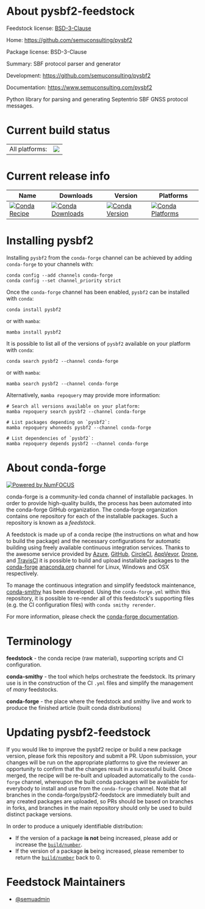 About pysbf2-feedstock
======================

Feedstock license: [BSD-3-Clause](https://github.com/conda-forge/pysbf2-feedstock/blob/main/LICENSE.txt)

Home: https://github.com/semuconsulting/pysbf2

Package license: BSD-3-Clause

Summary: SBF protocol parser and generator

Development: https://github.com/semuconsulting/pysbf2

Documentation: https://www.semuconsulting.com/pysbf2

Python library for parsing and generating Septentrio SBF GNSS protocol messages.

Current build status
====================


<table><tr><td>All platforms:</td>
    <td>
      <a href="https://dev.azure.com/conda-forge/feedstock-builds/_build/latest?definitionId=25782&branchName=main">
        <img src="https://dev.azure.com/conda-forge/feedstock-builds/_apis/build/status/pysbf2-feedstock?branchName=main">
      </a>
    </td>
  </tr>
</table>

Current release info
====================

| Name | Downloads | Version | Platforms |
| --- | --- | --- | --- |
| [![Conda Recipe](https://img.shields.io/badge/recipe-pysbf2-green.svg)](https://anaconda.org/conda-forge/pysbf2) | [![Conda Downloads](https://img.shields.io/conda/dn/conda-forge/pysbf2.svg)](https://anaconda.org/conda-forge/pysbf2) | [![Conda Version](https://img.shields.io/conda/vn/conda-forge/pysbf2.svg)](https://anaconda.org/conda-forge/pysbf2) | [![Conda Platforms](https://img.shields.io/conda/pn/conda-forge/pysbf2.svg)](https://anaconda.org/conda-forge/pysbf2) |

Installing pysbf2
=================

Installing `pysbf2` from the `conda-forge` channel can be achieved by adding `conda-forge` to your channels with:

```
conda config --add channels conda-forge
conda config --set channel_priority strict
```

Once the `conda-forge` channel has been enabled, `pysbf2` can be installed with `conda`:

```
conda install pysbf2
```

or with `mamba`:

```
mamba install pysbf2
```

It is possible to list all of the versions of `pysbf2` available on your platform with `conda`:

```
conda search pysbf2 --channel conda-forge
```

or with `mamba`:

```
mamba search pysbf2 --channel conda-forge
```

Alternatively, `mamba repoquery` may provide more information:

```
# Search all versions available on your platform:
mamba repoquery search pysbf2 --channel conda-forge

# List packages depending on `pysbf2`:
mamba repoquery whoneeds pysbf2 --channel conda-forge

# List dependencies of `pysbf2`:
mamba repoquery depends pysbf2 --channel conda-forge
```


About conda-forge
=================

[![Powered by
NumFOCUS](https://img.shields.io/badge/powered%20by-NumFOCUS-orange.svg?style=flat&colorA=E1523D&colorB=007D8A)](https://numfocus.org)

conda-forge is a community-led conda channel of installable packages.
In order to provide high-quality builds, the process has been automated into the
conda-forge GitHub organization. The conda-forge organization contains one repository
for each of the installable packages. Such a repository is known as a *feedstock*.

A feedstock is made up of a conda recipe (the instructions on what and how to build
the package) and the necessary configurations for automatic building using freely
available continuous integration services. Thanks to the awesome service provided by
[Azure](https://azure.microsoft.com/en-us/services/devops/), [GitHub](https://github.com/),
[CircleCI](https://circleci.com/), [AppVeyor](https://www.appveyor.com/),
[Drone](https://cloud.drone.io/welcome), and [TravisCI](https://travis-ci.com/)
it is possible to build and upload installable packages to the
[conda-forge](https://anaconda.org/conda-forge) [anaconda.org](https://anaconda.org/)
channel for Linux, Windows and OSX respectively.

To manage the continuous integration and simplify feedstock maintenance,
[conda-smithy](https://github.com/conda-forge/conda-smithy) has been developed.
Using the ``conda-forge.yml`` within this repository, it is possible to re-render all of
this feedstock's supporting files (e.g. the CI configuration files) with ``conda smithy rerender``.

For more information, please check the [conda-forge documentation](https://conda-forge.org/docs/).

Terminology
===========

**feedstock** - the conda recipe (raw material), supporting scripts and CI configuration.

**conda-smithy** - the tool which helps orchestrate the feedstock.
                   Its primary use is in the construction of the CI ``.yml`` files
                   and simplify the management of *many* feedstocks.

**conda-forge** - the place where the feedstock and smithy live and work to
                  produce the finished article (built conda distributions)


Updating pysbf2-feedstock
=========================

If you would like to improve the pysbf2 recipe or build a new
package version, please fork this repository and submit a PR. Upon submission,
your changes will be run on the appropriate platforms to give the reviewer an
opportunity to confirm that the changes result in a successful build. Once
merged, the recipe will be re-built and uploaded automatically to the
`conda-forge` channel, whereupon the built conda packages will be available for
everybody to install and use from the `conda-forge` channel.
Note that all branches in the conda-forge/pysbf2-feedstock are
immediately built and any created packages are uploaded, so PRs should be based
on branches in forks, and branches in the main repository should only be used to
build distinct package versions.

In order to produce a uniquely identifiable distribution:
 * If the version of a package **is not** being increased, please add or increase
   the [``build/number``](https://docs.conda.io/projects/conda-build/en/latest/resources/define-metadata.html#build-number-and-string).
 * If the version of a package **is** being increased, please remember to return
   the [``build/number``](https://docs.conda.io/projects/conda-build/en/latest/resources/define-metadata.html#build-number-and-string)
   back to 0.

Feedstock Maintainers
=====================

* [@semuadmin](https://github.com/semuadmin/)

